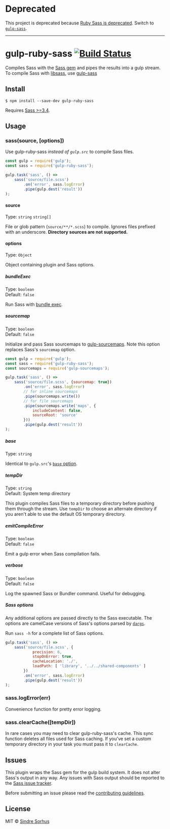 # Deprecated

This project is deprecated because [Ruby Sass is deprecated](http://sass.logdown.com/posts/7081811). Switch to [`gulp-sass`](https://github.com/dlmanning/gulp-sass).

---

# gulp-ruby-sass [![Build Status](https://travis-ci.org/sindresorhus/gulp-ruby-sass.svg?branch=master)](https://travis-ci.org/sindresorhus/gulp-ruby-sass)

Compiles Sass with the [Sass gem](http://sass-lang.com/install) and pipes the results into a gulp stream.<br>
To compile Sass with [libsass](http://libsass.org/), use [gulp-sass](https://github.com/dlmanning/gulp-sass)



## Install

```
$ npm install --save-dev gulp-ruby-sass
```

Requires [Sass >=3.4](http://sass-lang.com/install).


## Usage

### sass(source, [options])

Use gulp-ruby-sass *instead of `gulp.src`* to compile Sass files.

```js
const gulp = require('gulp');
const sass = require('gulp-ruby-sass');

gulp.task('sass', () =>
	sass('source/file.scss')
		.on('error', sass.logError)
		.pipe(gulp.dest('result'))
);
```

#### source

Type: `string` `string[]`

File or glob pattern (`source/**/*.scss`) to compile. Ignores files prefixed with an underscore. **Directory sources are not supported.**

#### options

Type: `Object`

Object containing plugin and Sass options.

##### bundleExec

Type: `boolean`<br>
Default: `false`

Run Sass with [bundle exec](http://gembundler.com/man/bundle-exec.1.html).

##### sourcemap

Type: `boolean`<br>
Default: `false`

Initialize and pass Sass sourcemaps to [gulp-sourcemaps](https://github.com/floridoo/gulp-sourcemaps). Note this option replaces Sass's `sourcemap` option.

```js
const gulp = require('gulp');
const sass = require('gulp-ruby-sass');
const sourcemaps = require('gulp-sourcemaps');

gulp.task('sass', () =>
	sass('source/file.scss', {sourcemap: true})
		.on('error', sass.logError)
		// for inline sourcemaps
		.pipe(sourcemaps.write())
		// for file sourcemaps
		.pipe(sourcemaps.write('maps', {
			includeContent: false,
			sourceRoot: 'source'
		}))
		.pipe(gulp.dest('result'))
);
```

##### base

Type: `string`

Identical to `gulp.src`'s [`base` option](https://github.com/gulpjs/gulp/blob/master/docs/API.md#optionsbase).

##### tempDir

Type: `string`<br>
Default: System temp directory

This plugin compiles Sass files to a temporary directory before pushing them through the stream. Use `tempDir` to choose an alternate directory if you aren't able to use the default OS temporary directory.

##### emitCompileError

Type: `boolean`<br>
Default: `false`

Emit a gulp error when Sass compilation fails.

##### verbose

Type: `boolean`<br>
Default: `false`

Log the spawned Sass or Bundler command. Useful for debugging.

##### Sass options

Any additional options are passed directly to the Sass executable. The options are camelCase versions of Sass's options parsed by [`dargs`](https://github.com/sindresorhus/dargs).

Run `sass -h` for a complete list of Sass options.

```js
gulp.task('sass', () =>
	sass('source/file.scss', {
			precision: 6,
			stopOnError: true,
			cacheLocation: './',
			loadPath: [ 'library', '../../shared-components' ]
		})
		.on('error', sass.logError)
		.pipe(gulp.dest('result'))
);
```

### sass.logError(err)

Convenience function for pretty error logging.

### sass.clearCache([tempDir])

In rare cases you may need to clear gulp-ruby-sass's cache. This sync function deletes all files used for Sass caching. If you've set a custom temporary directory in your task you must pass it to `clearCache`.


## Issues

This plugin wraps the Sass gem for the gulp build system. It does not alter Sass's output in any way. Any issues with Sass output should be reported to the [Sass issue tracker](https://github.com/sass/sass/issues).

Before submitting an issue please read the [contributing guidelines](https://github.com/sindresorhus/gulp-ruby-sass/blob/master/contributing.md).


## License

MIT © [Sindre Sorhus](https://sindresorhus.com)
